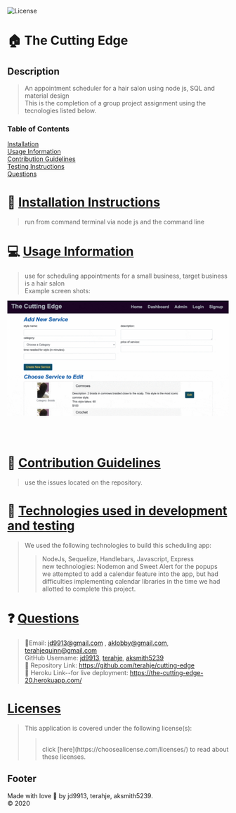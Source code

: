 ![License](https://img.shields.io/badge/License--blue.svg)

:house: The Cutting Edge <br>
==

Description
--
>An appointment scheduler for a hair salon using node js, SQL and material design<br>
>This is the completion of a group project assignment using the tecnologies listed below.

### Table of Contents
[Installation](#install)<br>
[Usage Information](#usage)</a><br>
[Contribution Guidelines](#contribute)<br>
[Testing Instructions](#test)<br>
[Questions](#quest)<br>

:memo: [Installation Instructions](install)
========
>run from command terminal via node js and the command line

:computer: [Usage Information](usage)
=======
>use for scheduling appointments for a small business, target business is a hair salon<br>
>Example screen shots:

![](cuttingEdge.gif)

<br><br>

:incoming_envelope: [Contribution Guidelines](contribute)
=========
>use the issues located on the repository.  <br>


:notebook: [Technologies used in development and testing](test)
=======
>We used the following technologies to build this scheduling app:<br>
>>NodeJs, Sequelize, Handlebars, Javascript, Express<br>
>>new technologies:  Nodemon and Sweet Alert for the popups<br>
>>we attempted to add a calendar feature into the app, but had difficulties implementing calendar libraries in the time we had allotted to complete this project.<br>

:question: [Questions](quest)
=======
>:email:Email: jd9913@gmail.com , aklobby@gmail.com, terahjequinn@gmail.com<br>
>GitHub Username: [jd9913](https://github.com/jd9913), [terahje](https://github.com/terahje), [aksmith5239](https://github.com/aksmith5239)<br>
>:link: Repository Link: https://github.com/terahje/cutting-edge<br>
>:link: Heroku Link--for live deployment: https://the-cutting-edge-20.herokuapp.com/ <br>

[Licenses](#license)
=======
>This application is covered under the following license(s): <br>
>><br>
>>click [here](https://choosealicense.com/licenses/) to read about these licenses.<br>

Footer
-----

Made with love :gift_heart: by jd9913, terahje, aksmith5239.<br>:copyright: 2020
